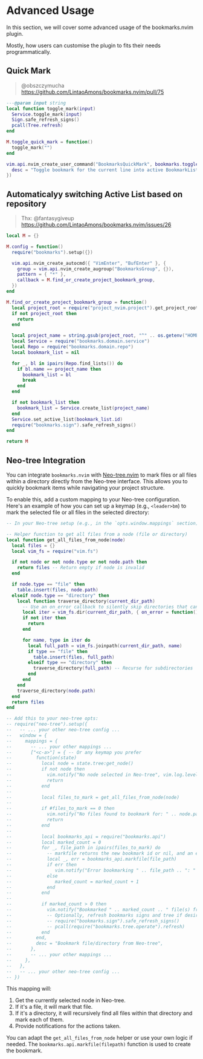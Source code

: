 # Advanced Usage

In this section, we will cover some advanced usage of the bookmarks.nvim plugin.

Mostly, how users can customise the plugin to fits their needs programmatically.

## Quick Mark
> @obszczymucha https://github.com/LintaoAmons/bookmarks.nvim/pull/75

```lua
---@param input string
local function toggle_mark(input)
  Service.toggle_mark(input)
  Sign.safe_refresh_signs()
  pcall(Tree.refresh)
end

M.toggle_quick_mark = function()
  toggle_mark("")
end

vim.api.nvim_create_user_command("BookmarksQuickMark", bookmarks.toggle_quick_mark, {
  desc = "Toggle bookmark for the current line into active BookmarkList (no name).",
})
```

## Automaticalyy switching Active List based on repository
> Thx: @fantasygiveup https://github.com/LintaoAmons/bookmarks.nvim/issues/26

```lua
local M = {}

M.config = function()
  require("bookmarks").setup({})

  vim.api.nvim_create_autocmd({ "VimEnter", "BufEnter" }, {
    group = vim.api.nvim_create_augroup("BookmarksGroup", {}),
    pattern = { "*" },
    callback = M.find_or_create_project_bookmark_group,
  })
end

M.find_or_create_project_bookmark_group = function()
  local project_root = require("project_nvim.project").get_project_root()
  if not project_root then
    return
  end

  local project_name = string.gsub(project_root, "^" .. os.getenv("HOME") .. "/", "")
  local Service = require("bookmarks.domain.service")
  local Repo = require("bookmarks.domain.repo")
  local bookmark_list = nil

  for _, bl in ipairs(Repo.find_lists()) do
    if bl.name == project_name then
      bookmark_list = bl
      break
    end
  end

  if not bookmark_list then
    bookmark_list = Service.create_list(project_name)
  end
  Service.set_active_list(bookmark_list.id)
  require("bookmarks.sign").safe_refresh_signs()
end

return M
```

## Neo-tree Integration

You can integrate `bookmarks.nvim` with [Neo-tree.nvim](https://github.com/nvim-neo-tree/neo-tree.nvim) to mark files or all files within a directory directly from the Neo-tree interface. This allows you to quickly bookmark items while navigating your project structure.

To enable this, add a custom mapping to your Neo-tree configuration. Here's an example of how you can set up a keymap (e.g., `<leader>bm`) to mark the selected file or all files in the selected directory:

```lua
-- In your Neo-tree setup (e.g., in the `opts.window.mappings` section)

-- Helper function to get all files from a node (file or directory)
local function get_all_files_from_node(node)
  local files = {}
  local vim_fs = require("vim.fs")

  if not node or not node.type or not node.path then
    return files -- Return empty if node is invalid
  end

  if node.type == "file" then
    table.insert(files, node.path)
  elseif node.type == "directory" then
    local function traverse_directory(current_dir_path)
      -- Use an on_error callback to silently skip directories that can't be read
      local iter = vim_fs.dir(current_dir_path, { on_error = function() end })
      if not iter then
        return
      end

      for name, type in iter do
        local full_path = vim_fs.joinpath(current_dir_path, name)
        if type == "file" then
          table.insert(files, full_path)
        elseif type == "directory" then
          traverse_directory(full_path) -- Recurse for subdirectories
        end
      end
    end
    traverse_directory(node.path)
  end
  return files
end

-- Add this to your neo-tree opts:
-- require("neo-tree").setup({
--   -- ... your other neo-tree config ...
--   window = {
--     mappings = {
--       -- ... your other mappings ...
--       ["<c-a>"] = { -- Or any keymap you prefer
--         function(state)
--           local node = state.tree:get_node()
--           if not node then
--             vim.notify("No node selected in Neo-tree", vim.log.levels.WARN)
--             return
--           end
--
--           local files_to_mark = get_all_files_from_node(node)
--
--           if #files_to_mark == 0 then
--             vim.notify("No files found to bookmark for: " .. node.path, vim.log.levels.INFO)
--             return
--           end
--
--           local bookmarks_api = require("bookmarks.api")
--           local marked_count = 0
--           for _, file_path in ipairs(files_to_mark) do
--             -- markfile returns the new bookmark id or nil, and an error message if any
--             local _, err = bookmarks_api.markfile(file_path)
--             if err then
--                vim.notify("Error bookmarking " .. file_path .. ": " .. err, vim.log.levels.ERROR)
--             else
--                marked_count = marked_count + 1
--             end
--           end
--
--           if marked_count > 0 then
--             vim.notify("Bookmarked " .. marked_count .. " file(s) from Neo-tree.", vim.log.levels.INFO)
--             -- Optionally, refresh bookmarks signs and tree if desired
--             -- require("bookmarks.sign").safe_refresh_signs()
--             -- pcall(require("bookmarks.tree.operate").refresh)
--           end
--         end,
--         desc = "Bookmark file/directory from Neo-tree",
--       },
--       -- ... your other mappings ...
--     },
--   },
--   -- ... your other neo-tree config ...
-- })
```

This mapping will:
1. Get the currently selected node in Neo-tree.
2. If it's a file, it will mark that file.
3. If it's a directory, it will recursively find all files within that directory and mark each of them.
4. Provide notifications for the actions taken.

You can adapt the `get_all_files_from_node` helper or use your own logic if needed. The `bookmarks.api.markfile(filepath)` function is used to create the bookmark.

